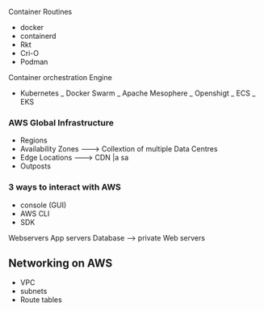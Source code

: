 Container Routines
- docker
- containerd
- Rkt
- Cri-O
- Podman 

Container orchestration Engine
- Kubernetes
_ Docker Swarm
_ Apache Mesophere
_ Openshigt
_ ECS
_ EKS



### AWS  Global Infrastructure
- Regions
- Availability Zones ---> Collextion of multiple Data Centres
- Edge Locations ---> CDN |a sa
- Outposts

### 3 ways to interact with AWS
- console (GUI)
- AWS CLI 
- SDK


Webservers
App servers
Database --> private
Web servers 


## Networking on AWS
- VPC
 - subnets
 - Route tables






